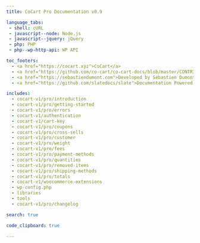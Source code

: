 ```yaml
---
title: CoCart Pro Documentation v0.9

language_tabs:
 - shell: cURL
 - javascript--node: Node.js
 - javascript--jquery: jQuery
 - php: PHP
 - php--wp-http-api: WP API

toc_footers:
  - <a href="https://cocart.xyz">CoCart</a>
  - <a href="https://github.com/co-cart/co-cart-docs/blob/master/CONTRIBUTING.md">Contribute to Documentation</a>
  - <a href="https://sebastiendumont.com">Developed by Sébastien Dumont</a>
  - <a href="https://github.com/slatedocs/slate">Documentation Powered by Slate</a>

includes:
  - cocart-v1/pro/introduction
  - cocart-v1/pro/getting-started
  - cocart-v1/pro/errors
  - cocart-v1/authentication
  - cocart-v1/cart-key
  - cocart-v1/pro/coupons
  - cocart-v1/pro/cross-sells
  - cocart-v1/pro/customer
  - cocart-v1/pro/weight
  - cocart-v1/pro/fees
  - cocart-v1/pro/payment-methods
  - cocart-v1/pro/quantities
  - cocart-v1/pro/removed-items
  - cocart-v1/pro/shipping-methods
  - cocart-v1/pro/totals
  - cocart-v1/woocommerce-extensions
  - wp-config.php
  - libraries
  - tools
  - cocart-v1/pro/changelog

search: true

code_clipboard: true

---
```

